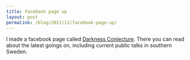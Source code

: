 ```yaml
---
title: facebook page up
layout: post
permalink: /blog/2011/11/facebook-page-up/
---
```


I made a facebook page called [Darkness Conjecture](http://www.facebook.com/pages/Darkness-Conjecture/282926488408253). There you can read about the latest goings on, including current public talks in southern Sweden.

